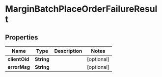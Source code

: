 

# MarginBatchPlaceOrderFailureResult


## Properties

| Name | Type | Description | Notes |
|------------ | ------------- | ------------- | -------------|
|**clientOid** | **String** |  |  [optional] |
|**errorMsg** | **String** |  |  [optional] |



